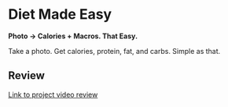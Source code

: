 # Diet Made Easy

**Photo → Calories + Macros. That Easy.**

Take a photo. Get calories, protein, fat, and carbs. Simple as that.

## Review

[Link to project video review](https://www.youtube.com/shorts/qZvEC9cOB28)
